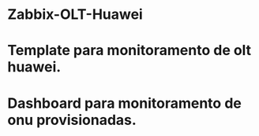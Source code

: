 # Zabbix-OLT-Huawei

# Template para monitoramento de olt huawei.

# Dashboard para monitoramento de onu provisionadas.
